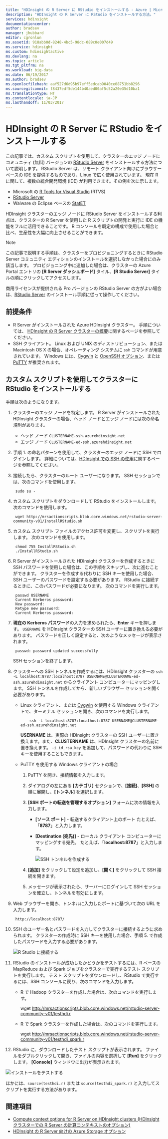 ```yaml
---
title: "HDInsight の R Server に RStudio をインストールする - Azure | Microsoft Docs"
description: "HDInsight の R Server に RStudio をインストールする方法。"
services: hdinsight
documentationcenter: 
author: bradsev
manager: jhubbard
editor: cgronlun
ms.assetid: 918abb0d-8248-4bc5-98dc-089c0e007d49
ms.service: hdinsight
ms.custom: hdinsightactive
ms.devlang: na
ms.topic: article
ms.tgt_pltfrm: na
ms.workload: big-data
ms.date: 06/19/2017
ms.author: bradsev
ms.openlocfilehash: aaf527d6d95b97eff5edcab9040ce08751bb8296
ms.sourcegitcommit: f8437edf5de144b40aed00af5c52a20e35d10ba1
ms.translationtype: HT
ms.contentlocale: ja-JP
ms.lasthandoff: 11/03/2017
---
```

# <a name="installing-rstudio-with-r-server-on-hdinsight"></a>HDInsight の R Server に RStudio をインストールする

この記事では、カスタム スクリプトを使用して、クラスターのエッジ ノードにコミュニティ (無料) バージョンの [RStudio Server](https://www.rstudio.com/products/rstudio-server/) をインストールする方法について説明します。 RStudio Server は、リモート クライアント向けにブラウザー ベースの IDE を提供するものであり、Linux で広く使用されています。 現在 R に関して、複数の統合開発環境 (IDE) が利用できます。その例を次に示します。

- Microsoft の [R Tools for Visual Studio](https://www.visualstudio.com/en-us/features/rtvs-vs.aspx) (RTVS) 
- [RStudio Server](https://www.rstudio.com/products/rstudio-server/) 
- Walware の Eclipse ベースの [StatET](http://www.walware.de/goto/statet)

HDInsight クラスターのエッジ ノードに RStudio Server をインストールする利点は、クラスターの R Server を使用した R スクリプトの開発と実行に IDE の機能をフルに活用できることです。 R コンソールを既定の構成で使用した場合と比べ、生産性を大幅に向上させることができます。

> [!NOTE]
> この記事で説明する手順は、クラスターをプロビジョニングするときに RStudio Server コミュニティ エディションのインストールを選択しなかった場合にのみ該当します。 プロビジョニング中に追加した場合は、クラスターの Azure Portal エントリの **[R Server ダッシュボード]** タイル、**[R Studio Server]** タイルの順にクリックしてアクセスします。 

商用ライセンスが提供される Pro バージョンの RStudio Server の方がよい場合は、[RStudio Server](https://www.rstudio.com/products/rstudio/download-server/) のインストール手順に従って操作してください。

## <a name="prerequisites"></a>前提条件

* R Server がインストールされた Azure HDInsight クラスター。 手順については、 [HDInsight の R Server クラスターの概要](r-server-get-started.md)に関するページを参照してください。
* SSH クライアント。 Linux および UNIX のディストリビューション、または Macintosh OS X の場合、オペレーティング システムに `ssh` コマンドが用意されています。 Windows には、[Cygwin](http://www.redhat.com/services/custom/cygwin/) と [OpenSSH オプション](https://www.youtube.com/watch?v=CwYSvvGaiWU)、または [PuTTY](http://www.chiark.greenend.org.uk/~sgtatham/putty/download.html) が推奨されます。  

## <a name="install-rstudio-on-the-cluster-using-a-custom-script"></a>カスタム スクリプトを使用してクラスターに RStudio をインストールする

手順は次のようになります。

1. クラスターのエッジ ノードを特定します。 R Server がインストールされた HDInsight クラスターの場合、ヘッド ノードとエッジ ノードには次の命名規則があります。
   * ヘッド ノード `CLUSTERNAME-ssh.azurehdinsight.net`
   * エッジ ノード `CLUSTERNAME-ed-ssh.azurehdinsight.net` 

2. 手順 1. の命名パターンを使用して、クラスターのエッジ ノードに SSH でログインします。 詳細については、[HDInsight での SSH の使用](../hdinsight-hadoop-linux-use-ssh-unix.md)に関するページを参照してください。

3. 接続したら、クラスターのルート ユーザーになります。 SSH セッションでは、次のコマンドを使用します。

        sudo su -

4. カスタム スクリプトをダウンロードして RStudio をインストールします。 次のコマンドを使用します。

        wget http://mrsactionscripts.blob.core.windows.net/rstudio-server-community-v01/InstallRStudio.sh

5. カスタム スクリプト ファイルのアクセス許可を変更し、スクリプトを実行します。 次のコマンドを使用します。

        chmod 755 InstallRStudio.sh
        ./InstallRStudio.sh

6. R Server がインストールされた HDInsight クラスターを作成するときに SSH パスワードを使用した場合は、この手順をスキップし、次に進むことができます。 クラスターを作成する代わりに SSH キーを使用した場合、SSH ユーザーのパスワードを設定する必要があります。 RStudio に接続するときに、このパスワードが必要になります。 次のコマンドを実行します。

        passwd USERNAME
        Current Kerberos password:
        New password:
        Retype new password:
        Current Kerberos password:


7. **現在の Kerberos パスワード**の入力を求められたら、**Enter** キーを押します。  `USERNAME` を HDInsight クラスターの SSH ユーザーに置き換える必要があります。 パスワードを正しく設定すると、次のようなメッセージが表示されます。

        passwd: password updated successfully

    SSH セッションを終了します。

8. クラスターへの SSH トンネルを作成するには、HDInsight クラスターの `ssh -L localhost:8787:localhost:8787 USERNAME@CLUSTERNAME-ed-ssh.azurehdinsight.net` からクライアント コンピューターにマッピングします。 SSH トンネルを作成してから、新しいブラウザー セッションを開く必要があります。

   * Linux クライアント、または [Cygwin](http://www.redhat.com/services/custom/cygwin/) を使用する Windows クライアントで、ターミナル セッションを開き、次のコマンドを実行します。

             ssh -L localhost:8787:localhost:8787 USERNAME@CLUSTERNAME-ed-ssh.azurehdinsight.net

       **USERNAME** は、実際の HDInsight クラスターの SSH ユーザーに置き換えます。また、**CLUSTERNAME** は、HDInsight クラスターの名前に置き換えます。
       `-i id_rsa_key` を追加して、パスワードの代わりに SSH キーを使用することもできます。        
   * PuTTY を使用する Windows クライアントの場合

     1. PuTTY を開き、接続情報を入力します。
     2. ダイアログの左にある **[カテゴリ]** セクションで、**[接続]**、**[SSH]** の順に展開し、**[トンネル]** を選択します。
     3. **[SSH ポートの転送を管理するオプション]** フォームに次の情報を入力します。

        * **[ソース ポート]** - 転送するクライアント上のポート たとえば、「**8787**」と入力します。
        * **[Destination (宛先)]** - ローカル クライアント コンピューターにマッピングする宛先。 たとえば、「**localhost:8787**」と入力します。

            ![SSH トンネルを作成する](./media/r-server-install-r-studio/createsshtunnel.png "SSH トンネルを作成する")

     4. **[追加]** をクリックして設定を追加し、**[開く]** をクリックして SSH 接続を開きます。
     5. メッセージが表示されたら、サーバーにログインして SSH セッションを確立し、トンネルを有効にします。

9. Web ブラウザーを開き、トンネルに入力したポートに基づいて次の URL を入力します。

        http://localhost:8787/ 

10. SSH のユーザー名とパスワードを入力してクラスターに接続するように求められます。 クラスターの作成時に SSH キーを使用した場合、手順 5. で作成したパスワードを入力する必要があります。

    ![R Studio に接続する](./media/r-server-install-r-studio/connecttostudio.png "SSH トンネルを作成する")

11. RStudio のインストールが成功したかどうかをテストするには、R ベースの MapReduce および Spark ジョブをクラスターで実行するテスト スクリプトを実行します。 テスト スクリプトをダウンロードし、RStudio で実行するには、SSH コンソールに戻り、次のコマンドを入力します。

    *    R で Hadoop クラスターを作成した場合は、次のコマンドを実行します。

            wget http://mrsactionscripts.blob.core.windows.net/rstudio-server-community-v01/testhdi.r
    *    R で Spark クラスターを作成した場合は、次のコマンドを実行します。

            wget http://mrsactionscripts.blob.core.windows.net/rstudio-server-community-v01/testhdi_spark.r

12. RStudio に、ダウンロードしたテスト スクリプトが表示されます。 ファイルをダブルクリックして開き、ファイルの内容を選択して **[Run]** をクリックします。 **[Console]** ウィンドウに出力が表示されます。

   ![インストールをテストする](./media/r-server-install-r-studio/test-r-script.png "インストールをテストする")

ほかには、`source(testhdi.r)` または `source(testhdi_spark.r)` と入力してスクリプトを実行する方法があります。

## <a name="see-also"></a>関連項目

* [Compute context options for R Server on HDInsight clusters (HDInsight クラスターでの R Server の計算コンテキストのオプション)](r-server-compute-contexts.md)
* [HDInsight の R Server 向けの Azure Storage オプション](r-server-storage.md)

